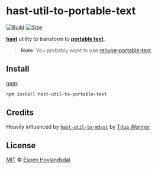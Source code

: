 # hast-util-to-portable-text

[![Build][build-badge]][build]
[![Size][size-badge]][size]

[**hast**][hast] utility to transform to [**portable text**][portable-text].

> **Note**: You probably want to use [rehype-portable-text][].

## Install

[npm][]:

```sh
npm install hast-util-to-portable-text
```

## Credits

Heavily influenced by [`hast-util-to-mdast`](https://github.com/syntax-tree/hast-util-to-mdast) by [Titus Wormer](https://wooorm.com/)

## License

[MIT][license] © [Espen Hovlandsdal][author]

<!-- Definitions -->

[build-badge]: https://img.shields.io/travis/rexxars/hast-util-to-portable-text.svg
[build]: https://travis-ci.org/rexxars/hast-util-to-portable-text
[size-badge]: https://img.shields.io/bundlephobia/minzip/hast-util-to-portable-text.svg
[size]: https://bundlephobia.com/result?p=hast-util-to-portable-text
[npm]: https://docs.npmjs.com/cli/install
[license]: license
[author]: https://espen.codes/
[portable-text]: https://www.portabletext.org/
[hast]: https://github.com/syntax-tree/hast
[rehype-portable-text]: https://github.com/rexxars/rehype-portable-text

